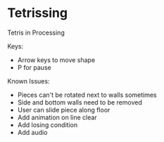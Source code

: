 Tetrissing
==========

Tetris in Processing


Keys:
 - Arrow keys to move shape
 - P for pause 


Known Issues:
 - Pieces can't be rotated next to walls sometimes
 - Side and bottom walls need to be removed
 - User can slide piece along floor
 - Add animation on line clear
 - Add losing condition
 - Add audio